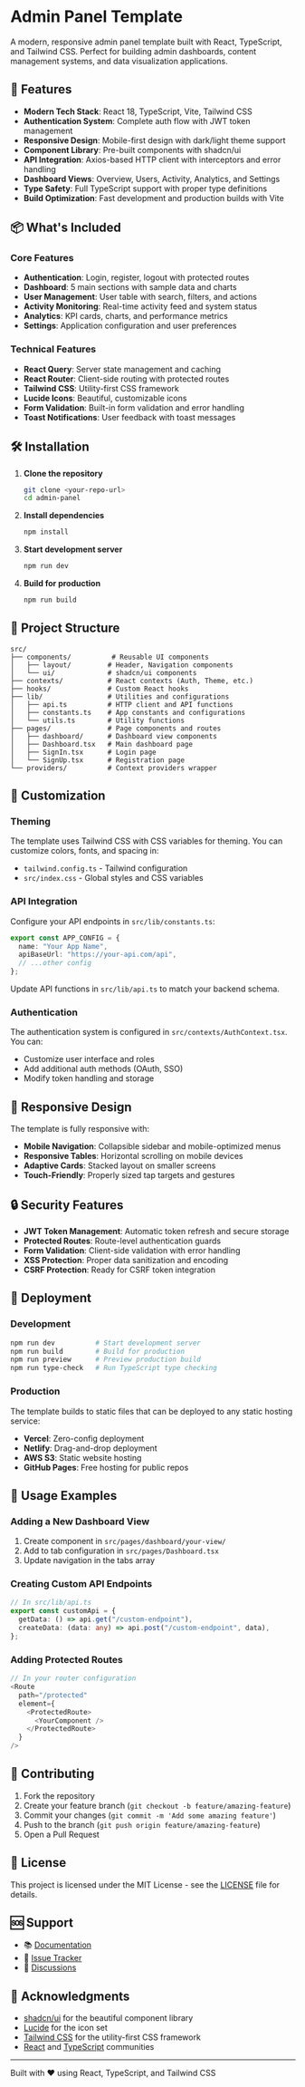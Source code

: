 # Admin Panel Template

A modern, responsive admin panel template built with React, TypeScript, and Tailwind CSS. Perfect for building admin dashboards, content management systems, and data visualization applications.

## 🚀 Features

- **Modern Tech Stack**: React 18, TypeScript, Vite, Tailwind CSS
- **Authentication System**: Complete auth flow with JWT token management
- **Responsive Design**: Mobile-first design with dark/light theme support
- **Component Library**: Pre-built components with shadcn/ui
- **API Integration**: Axios-based HTTP client with interceptors and error handling
- **Dashboard Views**: Overview, Users, Activity, Analytics, and Settings
- **Type Safety**: Full TypeScript support with proper type definitions
- **Build Optimization**: Fast development and production builds with Vite

## 📦 What's Included

### Core Features

- **Authentication**: Login, register, logout with protected routes
- **Dashboard**: 5 main sections with sample data and charts
- **User Management**: User table with search, filters, and actions
- **Activity Monitoring**: Real-time activity feed and system status
- **Analytics**: KPI cards, charts, and performance metrics
- **Settings**: Application configuration and user preferences

### Technical Features

- **React Query**: Server state management and caching
- **React Router**: Client-side routing with protected routes
- **Tailwind CSS**: Utility-first CSS framework
- **Lucide Icons**: Beautiful, customizable icons
- **Form Validation**: Built-in form validation and error handling
- **Toast Notifications**: User feedback with toast messages

## 🛠 Installation

1. **Clone the repository**

   ```bash
   git clone <your-repo-url>
   cd admin-panel
   ```

2. **Install dependencies**

   ```bash
   npm install
   ```

3. **Start development server**

   ```bash
   npm run dev
   ```

4. **Build for production**
   ```bash
   npm run build
   ```

## 📁 Project Structure

```
src/
├── components/          # Reusable UI components
│   ├── layout/         # Header, Navigation components
│   └── ui/             # shadcn/ui components
├── contexts/           # React contexts (Auth, Theme, etc.)
├── hooks/              # Custom React hooks
├── lib/                # Utilities and configurations
│   ├── api.ts          # HTTP client and API functions
│   ├── constants.ts    # App constants and configurations
│   └── utils.ts        # Utility functions
├── pages/              # Page components and routes
│   ├── dashboard/      # Dashboard view components
│   ├── Dashboard.tsx   # Main dashboard page
│   ├── SignIn.tsx      # Login page
│   └── SignUp.tsx      # Registration page
└── providers/          # Context providers wrapper
```

## 🎨 Customization

### Theming

The template uses Tailwind CSS with CSS variables for theming. You can customize colors, fonts, and spacing in:

- `tailwind.config.ts` - Tailwind configuration
- `src/index.css` - Global styles and CSS variables

### API Integration

Configure your API endpoints in `src/lib/constants.ts`:

```typescript
export const APP_CONFIG = {
  name: "Your App Name",
  apiBaseUrl: "https://your-api.com/api",
  // ...other config
};
```

Update API functions in `src/lib/api.ts` to match your backend schema.

### Authentication

The authentication system is configured in `src/contexts/AuthContext.tsx`. You can:

- Customize user interface and roles
- Add additional auth methods (OAuth, SSO)
- Modify token handling and storage

## 📱 Responsive Design

The template is fully responsive with:

- **Mobile Navigation**: Collapsible sidebar and mobile-optimized menus
- **Responsive Tables**: Horizontal scrolling on mobile devices
- **Adaptive Cards**: Stacked layout on smaller screens
- **Touch-Friendly**: Properly sized tap targets and gestures

## 🔒 Security Features

- **JWT Token Management**: Automatic token refresh and secure storage
- **Protected Routes**: Route-level authentication guards
- **Form Validation**: Client-side validation with error handling
- **XSS Protection**: Proper data sanitization and encoding
- **CSRF Protection**: Ready for CSRF token integration

## 🚀 Deployment

### Development

```bash
npm run dev          # Start development server
npm run build        # Build for production
npm run preview      # Preview production build
npm run type-check   # Run TypeScript type checking
```

### Production

The template builds to static files that can be deployed to any static hosting service:

- **Vercel**: Zero-config deployment
- **Netlify**: Drag-and-drop deployment
- **AWS S3**: Static website hosting
- **GitHub Pages**: Free hosting for public repos

## 🎯 Usage Examples

### Adding a New Dashboard View

1. Create component in `src/pages/dashboard/your-view/`
2. Add to tab configuration in `src/pages/Dashboard.tsx`
3. Update navigation in the tabs array

### Creating Custom API Endpoints

```typescript
// In src/lib/api.ts
export const customApi = {
  getData: () => api.get("/custom-endpoint"),
  createData: (data: any) => api.post("/custom-endpoint", data),
};
```

### Adding Protected Routes

```typescript
// In your router configuration
<Route
  path="/protected"
  element={
    <ProtectedRoute>
      <YourComponent />
    </ProtectedRoute>
  }
/>
```

## 🤝 Contributing

1. Fork the repository
2. Create your feature branch (`git checkout -b feature/amazing-feature`)
3. Commit your changes (`git commit -m 'Add some amazing feature'`)
4. Push to the branch (`git push origin feature/amazing-feature`)
5. Open a Pull Request

## 📄 License

This project is licensed under the MIT License - see the [LICENSE](LICENSE) file for details.

## 🆘 Support

- 📚 [Documentation](docs/)
- 🐛 [Issue Tracker](https://github.com/your-repo/issues)
- 💬 [Discussions](https://github.com/your-repo/discussions)

## 🙏 Acknowledgments

- [shadcn/ui](https://ui.shadcn.com/) for the beautiful component library
- [Lucide](https://lucide.dev/) for the icon set
- [Tailwind CSS](https://tailwindcss.com/) for the utility-first CSS framework
- [React](https://react.dev/) and [TypeScript](https://www.typescriptlang.org/) communities

---

Built with ❤️ using React, TypeScript, and Tailwind CSS

